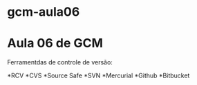# gcm-aula06

# Aula 06 de GCM

Ferramentdas de controle de versão:

*RCV
*CVS
*Source Safe
*SVN
*Mercurial
*Github
*Bitbucket
